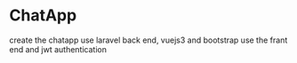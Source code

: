 # ChatApp
 create the chatapp use laravel back end, vuejs3 and bootstrap use the frant end and jwt authentication
